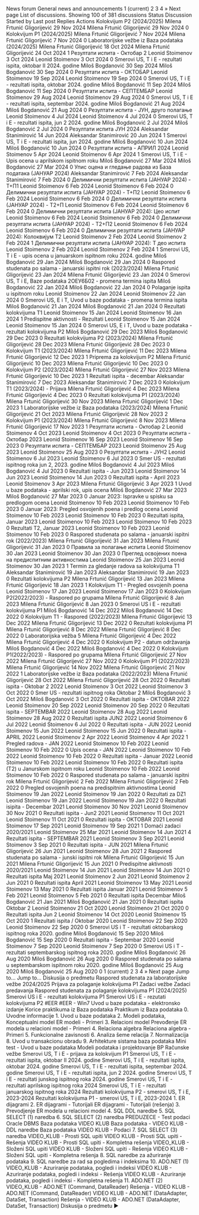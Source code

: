 News forum
General news and announcements
1
(current)
2
3
4
»
Next page
List of discussions. Showing 100 of 381 discussions
Status
Discussion Started by Last post Replies
Actions
Kolokvijum P2 (2024/2025)
Milena Frtunić Gligorijević
29 Nov 2024
Milena Frtunić Gligorijević
29 Nov 2024
0
Kolokvijum P1 (2024/2025)
Milena Frtunić Gligorijević
7 Nov 2024
Milena Frtunić Gligorijević
7 Nov 2024
0
Laboratorijske vežbe iz Baza podataka (2024/2025)
Milena Frtunić Gligorijević
18 Oct 2024
Milena Frtunić Gligorijević
24 Oct 2024
1
Резултати испита - Октобар 2
Leonid Stoimenov
3 Oct 2024
Leonid Stoimenov
3 Oct 2024
0
Smerovi US, T i E - rezultati ispita, oktobar II 2024. godine
Miloš Bogdanović
30 Sep 2024
Miloš Bogdanović
30 Sep 2024
0
Резултати испита - ОКТОБАР
Leonid Stoimenov
19 Sep 2024
Leonid Stoimenov
19 Sep 2024
0
Smerovi US, T i E - rezultati ispita, oktobar 2024. godine
Miloš Bogdanović
11 Sep 2024
Miloš Bogdanović
11 Sep 2024
0
Резултати испита - СЕПТЕМБАР
Leonid Stoimenov
29 Aug 2024
Leonid Stoimenov
29 Aug 2024
0
Smerovi US, T i E - rezultati ispita, septembar 2024. godine
Miloš Bogdanović
21 Aug 2024
Miloš Bogdanović
21 Aug 2024
0
Резултати испита - ЈУН, друго полагање
Leonid Stoimenov
4 Jul 2024
Leonid Stoimenov
4 Jul 2024
0
Smerovi US, T i E - rezultati ispita, jun 2 2024. godine
Miloš Bogdanović
2 Jul 2024
Miloš Bogdanović
2 Jul 2024
0
Резултати испита ЈУН 2024
Aleksandar Stanimirović
14 Jun 2024
Aleksandar Stanimirović
20 Jun 2024
1
Smerovi US, T i E - rezultati ispita, jun 2024. godine
Miloš Bogdanović
10 Jun 2024
Miloš Bogdanović
10 Jun 2024
0
Резултати испита - АПРИЛ 2024
Leonid Stoimenov
5 Apr 2024
Leonid Stoimenov
6 Apr 2024
1
Smerovi US, T i E - Upis ocena u aprilskom ispitnom roku
Miloš Bogdanović
27 Mar 2024
Miloš Bogdanović
27 Mar 2024
0
Упис оцена и гледање радова из База података (ЈАНУАР 2024)
Aleksandar Stanimirović
7 Feb 2024
Aleksandar Stanimirović
7 Feb 2024
0
Делимични резултати испита (ЈАНУАР 2024) - Т+П1
Leonid Stoimenov
6 Feb 2024
Leonid Stoimenov
6 Feb 2024
0
Делимични резултати испита (ЈАНУАР 2024) - Т+П2
Leonid Stoimenov
6 Feb 2024
Leonid Stoimenov
6 Feb 2024
0
Делимични резултати испита (ЈАНУАР 2024) - Т2+П
Leonid Stoimenov
6 Feb 2024
Leonid Stoimenov
6 Feb 2024
0
Делимични резултати испита (ЈАНУАР 2024): Цео испит
Leonid Stoimenov
6 Feb 2024
Leonid Stoimenov
6 Feb 2024
0
Делимични резултати испита (ЈАНУАР 2024) - Т2+П2
Leonid Stoimenov
6 Feb 2024
Leonid Stoimenov
6 Feb 2024
0
Делимични резултати испита (ЈАНУАР 2024): Колоквијум Т2
Leonid Stoimenov
2 Feb 2024
Leonid Stoimenov
2 Feb 2024
1
Делимични резултати испита (ЈАНУАР 2024): Т део испита
Leonid Stoimenov
2 Feb 2024
Leonid Stoimenov
2 Feb 2024
1
Smerovi US, T i E - upis ocena u januarskom ispitnom roku 2024. godine
Miloš Bogdanović
29 Jan 2024
Miloš Bogdanović
29 Jan 2024
0
Raspored studenata po salama - januarski ispitni rok (2023/2024)
Milena Frtunić Gligorijević
23 Jan 2024
Milena Frtunić Gligorijević
23 Jan 2024
0
Smerovi US, T i E, Baze podataka 2ОЕУ6Б02 - promena termina ispita
Miloš Bogdanović
22 Jan 2024
Miloš Bogdanović
22 Jan 2024
0
Polaganje ispita u ispitnom roku
Leonid Stoimenov
22 Jan 2024
Leonid Stoimenov
22 Jan 2024
0
Smerovi US, E i T, Uvod u baze podataka - promena termina ispita
Miloš Bogdanović
21 Jan 2024
Miloš Bogdanović
21 Jan 2024
0
Rezultati kolokvijuma T1
Leonid Stoimenov
15 Jan 2024
Leonid Stoimenov
16 Jan 2024
1
Predispitne aktivnosti - Rezultati
Leonid Stoimenov
15 Jan 2024
Leonid Stoimenov
15 Jan 2024
0
Smerovi US, E i T, Uvod u baze podataka - rezultati kolokvijuma P2
Miloš Bogdanović
29 Dec 2023
Miloš Bogdanović
29 Dec 2023
0
Rezultati kolokvijuma P2 (2023/2024)
Milena Frtunić Gligorijević
28 Dec 2023
Milena Frtunić Gligorijević
28 Dec 2023
0
Kolokvijum T1 (2023/2024)
Milena Frtunić Gligorijević
11 Dec 2023
Milena Frtunić Gligorijević
12 Dec 2023
1
Priprema za kolokvijum P2
Milena Frtunić Gligorijević
10 Dec 2023
Milena Frtunić Gligorijević
10 Dec 2023
0
Kolokvijum P2 (2023/2024)
Milena Frtunić Gligorijević
27 Nov 2023
Milena Frtunić Gligorijević
10 Dec 2023
1
Rezultati ispita - decembar
Aleksandar Stanimirović
7 Dec 2023
Aleksandar Stanimirović
7 Dec 2023
0
Kolokvijum T1 (2023/2024) - Prijava
Milena Frtunić Gligorijević
4 Dec 2023
Milena Frtunić Gligorijević
4 Dec 2023
0
Rezultati kolokvijuma P1 (2023/2024)
Milena Frtunić Gligorijević
30 Nov 2023
Milena Frtunić Gligorijević
1 Dec 2023
1
Laboratorijske vežbe iz Baza podataka (2023/2024)
Milena Frtunić Gligorijević
21 Oct 2023
Milena Frtunić Gligorijević
28 Nov 2023
2
Kolokvijum P1 (2023/2024)
Milena Frtunić Gligorijević
8 Nov 2023
Milena Frtunić Gligorijević
17 Nov 2023
1
Резултати испита - Октобар 2
Leonid Stoimenov
4 Oct 2023
Leonid Stoimenov
4 Oct 2023
0
Резултати испита - Октобар 2023
Leonid Stoimenov
16 Sep 2023
Leonid Stoimenov
16 Sep 2023
0
Резултати испита - СЕПТЕМБАР 2023
Leonid Stoimenov
25 Aug 2023
Leonid Stoimenov
25 Aug 2023
0
Резултати испита - ЈУН2
Leonid Stoimenov
6 Jul 2023
Leonid Stoimenov
6 Jul 2023
0
Smer US - rezultati ispitnog roka jun 2, 2023. godine
Miloš Bogdanović
4 Jul 2023
Miloš Bogdanović
4 Jul 2023
0
Rezultati ispita - Jun 2023
Leonid Stoimenov
14 Jun 2023
Leonid Stoimenov
14 Jun 2023
0
Rezultati ispita - April 2023
Leonid Stoimenov
3 Apr 2023
Milena Frtunić Gligorijević
3 Apr 2023
1
Uvod u baze podataka - aprilski rok, upis ocena
Miloš Bogdanović
27 Mar 2023
Miloš Bogdanović
27 Mar 2023
0
Januar 2023: Ispravke u spisku sa predlogom ocena
Leonid Stoimenov
10 Feb 2023
Leonid Stoimenov
10 Feb 2023
0
Januar 2023: Pregled osvojenih poena i predlog ocena
Leonid Stoimenov
10 Feb 2023
Leonid Stoimenov
10 Feb 2023
0
Rezultati ispita, Januar 2023
Leonid Stoimenov
10 Feb 2023
Leonid Stoimenov
10 Feb 2023
0
Rezultati T2, Januar 2023
Leonid Stoimenov
10 Feb 2023
Leonid Stoimenov
10 Feb 2023
0
Raspored studenata po salama - januarski ispitni rok (2022/2023)
Milena Frtunić Gligorijević
31 Jan 2023
Milena Frtunić Gligorijević
31 Jan 2023
0
Правила за полагање испита
Leonid Stoimenov
30 Jan 2023
Leonid Stoimenov
30 Jan 2023
0
Преглед освојених поена на предиспитним активностима
Leonid Stoimenov
25 Jan 2023
Leonid Stoimenov
30 Jan 2023
1
Termin za gledanje radova sa kolokvijuma T1
Aleksandar Stanimirović
19 Jan 2023
Aleksandar Stanimirović
19 Jan 2023
0
Rezultati kolokvijuma P2
Milena Frtunić Gligorijević
13 Jan 2023
Milena Frtunić Gligorijević
18 Jan 2023
1
Kolokvijum T1 - Pregled osvojenih poena
Leonid Stoimenov
17 Jan 2023
Leonid Stoimenov
17 Jan 2023
0
Kolokvijum P2(2022/2023) - Raspored po grupama
Milena Frtunić Gligorijević
8 Jan 2023
Milena Frtunić Gligorijević
8 Jan 2023
0
Smerovi US i E - rezultati kolokvijuma P1
Miloš Bogdanović
14 Dec 2022
Miloš Bogdanović
14 Dec 2022
0
Kolokvijum T1 - Raspored (2022/2023)
Milena Frtunić Gligorijević
13 Dec 2022
Milena Frtunić Gligorijević
13 Dec 2022
0
Rezultati kolokvijuma P1
Milena Frtunić Gligorijević
8 Dec 2022
Milena Frtunić Gligorijević
8 Dec 2022
0
Laboratorijska vežba 5
Milena Frtunić Gligorijević
4 Dec 2022
Milena Frtunić Gligorijević
4 Dec 2022
0
Kolokvijum P2 - datum održavanja
Miloš Bogdanović
4 Dec 2022
Miloš Bogdanović
4 Dec 2022
0
Kolokvijum P1(2022/2023) - Raspored po grupama
Milena Frtunić Gligorijević
27 Nov 2022
Milena Frtunić Gligorijević
27 Nov 2022
0
Kolokvijum P1 (2022/2023)
Milena Frtunić Gligorijević
14 Nov 2022
Milena Frtunić Gligorijević
21 Nov 2022
1
Laboratorijske vežbe iz Baza podataka (2022/2023)
Milena Frtunić Gligorijević
28 Oct 2022
Milena Frtunić Gligorijević
28 Oct 2022
0
Rezultati ispita - Oktobar 2 2022
Leonid Stoimenov
3 Oct 2022
Leonid Stoimenov
3 Oct 2022
0
Smer US - rezultati ispitnog roka Oktobar 2
Miloš Bogdanović
3 Oct 2022
Miloš Bogdanović
3 Oct 2022
0
Rezultati ispita - OKTOBAR 2022
Leonid Stoimenov
20 Sep 2022
Leonid Stoimenov
20 Sep 2022
0
Rezultati ispita - SEPTEMBAR 2022
Leonid Stoimenov
28 Aug 2022
Leonid Stoimenov
28 Aug 2022
0
Rezultati ispita JUN2 2022
Leonid Stoimenov
6 Jul 2022
Leonid Stoimenov
6 Jul 2022
0
Rezultati ispita - JUN 2022
Leonid Stoimenov
15 Jun 2022
Leonid Stoimenov
15 Jun 2022
0
Rezultati ispita - APRIL 2022
Leonid Stoimenov
2 Apr 2022
Leonid Stoimenov
4 Apr 2022
1
Pregled radova - JAN 2022
Leonid Stoimenov
10 Feb 2022
Leonid Stoimenov
10 Feb 2022
0
Upis ocena - JAN 2022
Leonid Stoimenov
10 Feb 2022
Leonid Stoimenov
10 Feb 2022
0
Rezultati ispita - Januar 2022
Leonid Stoimenov
10 Feb 2022
Leonid Stoimenov
10 Feb 2022
0
Rezultati ispita (T2) u Janurskom ispitnom roku
Leonid Stoimenov
10 Feb 2022
Leonid Stoimenov
10 Feb 2022
0
Raspored studenata po salama - januarski ispitni rok
Milena Frtunić Gligorijević
2 Feb 2022
Milena Frtunić Gligorijević
2 Feb 2022
0
Pregled osvojenih poena na predispitnim aktivnostima
Leonid Stoimenov
19 Jan 2022
Leonid Stoimenov
19 Jan 2022
0
Rezultati za DZ1
Leonid Stoimenov
19 Jan 2022
Leonid Stoimenov
19 Jan 2022
0
Rezultati isipita - Decembar 2021
Leonid Stoimenov
30 Nov 2021
Leonid Stoimenov
30 Nov 2021
0
Rezultati ispita - Jun2 2021
Leonid Stoimenov
11 Oct 2021
Leonid Stoimenov
11 Oct 2021
0
Rezultati ispita - OKTOBAR 2021
Leonid Stoimenov
17 Sep 2021
Leonid Stoimenov
19 Sep 2021
1
Domaći zadaci 2020/2021
Leonid Stoimenov
25 Mar 2021
Leonid Stoimenov
14 Jun 2021
4
Rezultati ispita - SEPTEMBAR 2021
Leonid Stoimenov
3 Sep 2021
Leonid Stoimenov
3 Sep 2021
0
Rezultati ispita - JUN 2021
Milena Frtunić Gligorijević
26 Jun 2021
Leonid Stoimenov
28 Jun 2021
2
Raspored studenata po salama - junski ispitni rok
Milena Frtunić Gligorijević
15 Jun 2021
Milena Frtunić Gligorijević
15 Jun 2021
0
Predispitne aktivnosti 2020/2021
Leonid Stoimenov
14 Jun 2021
Leonid Stoimenov
14 Jun 2021
0
Rezultati ispita Maj 2021
Leonid Stoimenov
2 Jun 2021
Leonid Stoimenov
2 Jun 2021
0
Rezultati ispita April 2021
Leonid Stoimenov
13 May 2021
Leonid Stoimenov
13 May 2021
0
Rezultati ispita Januar 2021
Leonid Stoimenov
5 Feb 2021
Leonid Stoimenov
5 Feb 2021
0
Rezultati ispita Decembar
Miloš Bogdanović
21 Jan 2021
Miloš Bogdanović
21 Jan 2021
0
Rezultati ispita Oktobar 2
Leonid Stoimenov
21 Oct 2020
Leonid Stoimenov
21 Oct 2020
0
Rezultati ispita Jun 2
Leonid Stoimenov
14 Oct 2020
Leonid Stoimenov
15 Oct 2020
1
Rezultati ispita / Oktobar 2020
Leonid Stoimenov
22 Sep 2020
Leonid Stoimenov
22 Sep 2020
0
Smerovi US i T - rezultati oktobarskog ispitnog roka 2020. godine
Miloš Bogdanović
15 Sep 2020
Miloš Bogdanović
15 Sep 2020
0
Rezultati ispita - Septembar 2020
Leonid Stoimenov
7 Sep 2020
Leonid Stoimenov
7 Sep 2020
0
Smerovi US i T - rezultati septembarskog ispitnog roka 2020. godine
Miloš Bogdanović
26 Aug 2020
Miloš Bogdanović
26 Aug 2020
0
Raspored studenata po salama u septembarskom ispitnom roku 2020. godine
Miloš Bogdanović
25 Aug 2020
Miloš Bogdanović
25 Aug 2020
0
1
(current)
2
3
4
»
Next page
Jump to...
                    Jump to...
                    Diskusija o predmetu
                    Raspored studenata za laboratorijske vežbe 2024/2025
                    Prijava za polaganje kolokvijuma P1
                    Zadaci vežbe
                    Zadaci predavanja
                    Raspored studenata za polaganje kolokvijuma P1 (2024/2025)
                    Smerovi US i E - rezultati kolokvijuma P1
                    Smerovi US i E - rezutati kolokvijuma P2
                    #EER
                    #EER - Win7
                    Uvod u baze podataka - elektronsko izdanje
                    Korice praktikuma iz Baza podataka
                    Praktikum iz Baza podataka
                    0. Uvodne informacije
                    1. Uvod u baze podataka
                    2. Modeli podataka, Konceptualni model
                    ER modeli - Primeri
                    3. Relacioni model
                    Prevođenje ER modela u relacioni model - Primeri
                    4. Relaciona algebra
                    Relaciona algebra - Primeri
                    5. Funkcionalne zavisnosti
                    6. Analiza šeme relacija
                    7. Normalizacija
                    8. Uvod u transakcionu obradu
                    9. Arhitekture sistama baza podataka
                    Mini test - Uvod u baze podataka
                    Modeli podataka i projektovanje BP
                    Računske vežbe
                    Smerovi US, T i E - prijava za kolokvijum P1
                    Smerovi US, T i E - rezultati ispita, oktobar II 2024. godine
                    Smerovi US, T i E - rezultati ispita, oktobar 2024. godine
                    Smerovi US, T i E - rezultati ispita, septembar 2024. godine
                    Smerovi US, T i E - rezultati ispita, jun 2 2024. godine
                    Smerovi US, T i E - rezultati junskog ispitnog roka 2024. godine
                    Smerovi US, T i E - rezultati aprilskog ispitnog roka 2024
                    Smerovi US, T i E - rezultati januarskog ispitnog roka 2024
                    Rezultati kolokvijuma P2 - smerovi US, T i E, 2023-2024
                    Rezultati kolokvijuma P1 - smerovi US, T i E, 2023-2024
                    1. ER dijagrami
                    2. ER dijagrami - Tutorijali
                    ER dijagrami - Tutorijali (rešenja)
                    3. Prevodjenje ER modela u relacioni model
                    4. SQL DDL naredbe
                    5. SQL SELECT (1) naredba
                    6. SQL SELECT (2) naredba
                    PREDUZECE - Test podaci
                    Oracle DBMS
                    Baza podataka VIDEO KLUB
                    Baza podataka - VIDEO KLUB - DDL naredbe
                    Baza podataka VIDEO KLUB - Podaci
                    7. SQL SELECT (3) naredba
                    VIDEO_KLUB - Prosti SQL upiti
                    VIDEO KLUB - Prosti SQL upiti - Rešenja
                    VIDEO KLUB - Prosti SQL upiti - Kompletna rešenja
                    VIDEO_KLUB - Složeni SQL upiti
                    VIDEO KLUB - Složeni SQL upiti - Rešenja
                    VIDEO KLUB - Složeni SQL upiti - Kompletna rešenja
                    8. SQL naredbe za ažuriranje podataka
                    9. SQL naredbe za rad sa pogledima i indeksima
                    10. ADO.NET (1)
                    VIDEO_KLUB - Azuriranje podataka, pogledi i indeksi
                    VIDEO KLUB - Azuriranje podataka, pogledi i indeksi - Rešenja
                    VIDEO KLUB - Azuriranje podataka, pogledi i indeksi - Kompletna rešenja
                    11. ADO.NET (2)
                    VIDEO_KLUB - ADO.NET (Command, DataReader)
                    Rešenja - VIDEO KLUB - ADO.NET (Command, DataReader)
                    VIDEO KLUB - ADO.NET (DataAdapter, DataSet, Transaction)
                    Rešenja - VIDEO KLUB - ADO.NET (DataAdapter, DataSet, Transaction)
         Diskusija o predmetu ►
